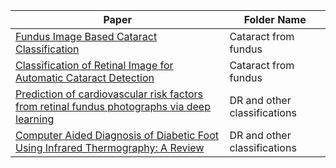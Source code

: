 | Paper  | Folder Name |
| ------------- | ------------- |
| [Fundus Image Based Cataract Classification](https://github.com/Nachimak28/Papers/blob/master/Cataract%20from%20fundus/fundus_based_catatact.pdf)  | Cataract from fundus  |
| [Classification of Retinal Image for Automatic Cataract Detection](https://github.com/Nachimak28/Papers/blob/master/Cataract%20from%20fundus/4_cat_fundus_NN.pdf)  | Cataract from fundus  |
| [Prediction of cardiovascular risk factors from retinal fundus photographs via deep learning](https://github.com/Nachimak28/Papers/blob/master/DR%20etc%20classification/Google%20IO%202018%20DR%2C%20smoking%2C%20age.pdf) | DR and other classifications |
| [Computer Aided Diagnosis of Diabetic Foot Using Infrared Thermography: A Review](https://github.com/Nachimak28/Papers/blob/master/DR%20etc%20classification/diabetic%20feet.pdf) | DR and other classifications |

